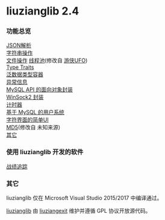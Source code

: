 <h1>liuzianglib 2.4</h1>
<h3>功能总览</h3>
<p>
        <a href="https://liuziangexit.com/liuzianglib/DC_json">JSON解析</a><br>
        <a href="https://liuziangexit.com/liuzianglib/DC_STR">字符串操作</a><br>
        <a href="https://liuziangexit.com/liuzianglib/DC_file">文件操作</a></li>
        <a href="https://liuziangexit.com/liuzianglib/DC_ThreadPool">线程池</a>(修改自 <a href="https://github.com/ufownl/simple_thread_pool">游侠UFO</a>)<br>
        <a href="https://liuziangexit.com/liuzianglib/DC_TypeInfo">Type Traits</a><br>
        <a href="https://liuziangexit.com/liuzianglib/DC_var">泛数据类型容器</a><br>
        <a href="https://liuziangexit.com/liuzianglib/DC_DC_ERROR">异常信息</a><br>
        <a href="https://liuziangexit.com/liuzianglib/DC_DC_MySQL">MySQL API 的面向对象封装</a><br>
        <a href="https://liuziangexit.com/liuzianglib/DC_TCP">WinSock2 封装</a><br>
        <a href="https://liuziangexit.com/liuzianglib/DC_timer">计时器</a><br>
        <a href="https://liuziangexit.com/liuzianglib/DC_DC_UserInfo">基于 MySQL 的用户系统</a><br>
        <a href="https://liuziangexit.com/liuzianglib/DC_UIBox">字符界面的简单UI</a><br>
        <a href="https://liuziangexit.com/liuzianglib/DC_md5">MD5</a>(修改自 未知来源)<br>
        <a href="https://liuziangexit.com/liuzianglib/DC_other">其它</a>
</p>
<h3>使用 liuzianglib 开发的软件</h3>
<p>
<a href="https://liuziangexit.com/BFT">战绩追踪</a>
</p>
<h3>其它</h3>
<p>liuzianglib 仅在 Microsoft Visual Studio 2015/2017 中编译通过。</p>
<p><a href="https://liuziangexit.com/liuzianglib">liuzianglib</a> 由 <a href="https://liuziangexit.com">liuziangexit</a> 维护并遵循 GPL 协议开放源代码。</p>
